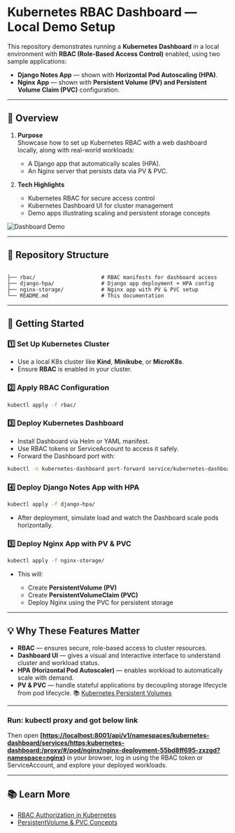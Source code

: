 # Kubernetes RBAC Dashboard — Local Demo Setup

This repository demonstrates running a **Kubernetes Dashboard** in a local environment with **RBAC (Role-Based Access Control)** enabled, using two sample applications:

- **Django Notes App** — shown with **Horizontal Pod Autoscaling (HPA)**.
- **Nginx App** — shown with **Persistent Volume (PV) and Persistent Volume Claim (PVC)** configuration.

---

## 📌 Overview

1. **Purpose**  
   Showcase how to set up Kubernetes RBAC with a web dashboard locally, along with real-world workloads:
   - A Django app that automatically scales (HPA).
   - An Nginx server that persists data via PV & PVC.

2. **Tech Highlights**  
   - Kubernetes RBAC for secure access control  
   - Kubernetes Dashboard UI for cluster management  
   - Demo apps illustrating scaling and persistent storage concepts

  ![Dashboard Demo](dashboard-local.gif)


---

## 📂 Repository Structure

```

├── rbac/                     # RBAC manifests for dashboard access
├── django-hpa/               # Django app deployment + HPA config
├── nginx-storage/            # Nginx app with PV & PVC setup
└── README.md                 # This documentation

````

---

## 🚀 Getting Started

### 1️⃣ Set Up Kubernetes Cluster
- Use a local K8s cluster like **Kind**, **Minikube**, or **MicroK8s**.
- Ensure **RBAC** is enabled in your cluster.

### 2️⃣ Apply RBAC Configuration
```bash
kubectl apply -f rbac/
````

### 3️⃣ Deploy Kubernetes Dashboard

* Install Dashboard via Helm or YAML manifest.
* Use RBAC tokens or ServiceAccount to access it safely.
* Forward the Dashboard port with:

```bash
kubectl -n kubernetes-dashboard port-forward service/kubernetes-dashboard 8443:443
```

### 4️⃣ Deploy Django Notes App with HPA

```bash
kubectl apply -f django-hpa/
```

* After deployment, simulate load and watch the Dashboard scale pods horizontally.

### 5️⃣ Deploy Nginx App with PV & PVC

```bash
kubectl apply -f nginx-storage/
```

* This will:

  * Create **PersistentVolume (PV)**
  * Create **PersistentVolumeClaim (PVC)**
  * Deploy Nginx using the PVC for persistent storage

---

## 💡 Why These Features Matter

* **RBAC** — ensures secure, role-based access to cluster resources.
* **Dashboard UI** — gives a visual and interactive interface to understand cluster and workload status.
* **HPA (Horizontal Pod Autoscaler)** — enables workload to automatically scale with demand.
* **PV & PVC** — handle stateful applications by decoupling storage lifecycle from pod lifecycle.
  📚 [Kubernetes Persistent Volumes](https://kubernetes.io/docs/concepts/storage/persistent-volumes/)

---
### Run: kubectl proxy and got below link
Then open **[[https://localhost:8001/api/v1/namespaces/kubernetes-dashboard/services/https:kubernetes-dashboard:/proxy/#/pod/nginx/nginx-deployment-55bd8ff695-zxzgd?namespace=nginx](http://localhost:8001/api/v1/namespaces/kubernetes-dashboard/services/https:kubernetes-dashboard:/proxy/#/pod/nginx/nginx-deployment-55bd8ff695-zxzgd?namespace=nginx))** in your browser, log in using the RBAC token or ServiceAccount, and explore your deployed workloads.

---

## 📚 Learn More

* [RBAC Authorization in Kubernetes](https://kubernetes.io/docs/reference/access-authn-authz/rbac/)
* [PersistentVolume & PVC Concepts](https://kubernetes.io/docs/concepts/storage/persistent-volumes/)
